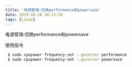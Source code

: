 ```yaml
---
title: '电源管理:切换performance和powersave'
date: 2019-10-10 10:13:18
tags: [Linux]
---
```


电源管理:切换performance和powersave
<!-- more -->
使用指令
```bash
 $ sudo cpupower frequency-set --governor performance
 $ sudo cpupower frequency-set --governor powersave
```

